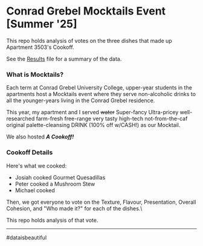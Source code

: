 # Conrad Grebel Mocktails Event [Summer '25]

This repo holds analysis of votes on the three dishes that made up Apartment 3503's Cookoff.

See the [Results](/RESULTS.md) file for a summary of the data.

### What is Mocktails?

Each term at Conrad Grebel University College, upper-year students in the apartments host a Mocktails event where they serve non-alcoholic drinks to all the younger-years living in the Conrad Grebel residence.

This year, my apartment and I served ~~water~~ Super-fancy Ultra-pricey well-researched farm-fresh free-range very tasty high-tech not-from-the-caf original palette-cleansing DRINK (100% off w/CASH!) as our Mocktail.

We also hosted **_A Cookoff!_**

### Cookoff Details

Here's what we cooked:

- Josiah cooked Gourmet Quesadillas
- Peter cooked a Mushroom Stew
- Michael cooked

Then, we got everyone to vote on the Texture, Flavour, Presentation, Overall Cohesion, and "Who made it?" for each of the dishes.\

This repo holds analysis of that vote.

---

\#dataisbeautiful
